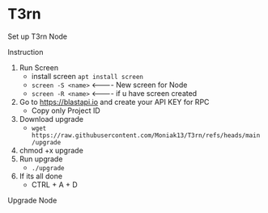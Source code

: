 # T3rn
Set up T3rn Node

Instruction 
1. Run Screen
   - install screen `apt install screen`
   - `screen -S <name>`    <---- New screen for Node
   - `screen -R <name>`    <---- if u have screen created
2. Go to https://blastapi.io and create your API KEY for RPC 
   - Copy only Project ID
3. Download upgrade 
   - `wget https://raw.githubusercontent.com/Moniak13/T3rn/refs/heads/main/upgrade`
4. chmod +x upgrade
5. Run upgrade
   - `./upgrade`
6. If its all done 
   - CTRL + A + D

Upgrade Node

